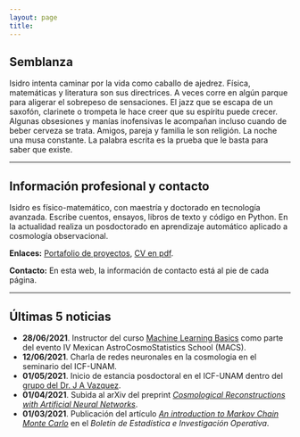```yaml
---
layout: page
title: 
---
```


## Semblanza

Isidro intenta caminar por la vida como caballo de ajedrez. Física, matemáticas y literatura son sus directrices. A veces corre en algún parque para aligerar el sobrepeso de sensaciones. El jazz que se escapa de un saxofón, clarinete o trompeta le hace creer que su espíritu puede crecer. Algunas obsesiones y manías inofensivas le acompañan incluso cuando de beber cerveza se trata. Amigos, pareja y familia le son religión. La noche una musa constante. La palabra escrita es la prueba que le basta para saber que existe.
						
-------------------------------------------------------------
## Información profesional y contacto

Isidro es físico-matemático, con maestría y doctorado en tecnología avanzada. Escribe cuentos, ensayos, libros de texto y código en Python. En la actualidad realiza un posdoctorado en aprendizaje automático aplicado a cosmología observacional. 

**Enlaces:** [Portafolio de proyectos](portfolio.md), [CV en pdf](www.cv).

**Contacto:** En esta web, la información de contacto está al pie de cada página. 

---------

## Últimas 5 noticias

- **28/06/2021**. Instructor del curso [Machine Learning Basics](https://github.com/igomezv/MACS_2021_ML_basics_neural_networks) como parte del evento IV Mexican AstroCosmoStatistics School (MACS).
- **12/06/2021**. Charla de redes neuronales en la cosmologia en el seminario del ICF-UNAM.
- **01/05/2021**. Inicio de estancia posdoctoral en el ICF-UNAM dentro del [grupo del Dr. J A Vazquez](https://www.fis.unam.mx/~javazquez/index.html).
- **01/04/2021**. Subida al arXiv del preprint [*Cosmological Reconstructions with Artificial Neural Networks*](https://arxiv.org/abs/2104.00595).
- **01/03/2021**. Publicación del artículo [*An introduction to Markov Chain Monte Carlo*](https://www.researchgate.net/publication/350485874_An_introduction_to_Markov_Chain_Monte_Carlo) en el *Boletín de Estadística e Investigación Operativa*. 
